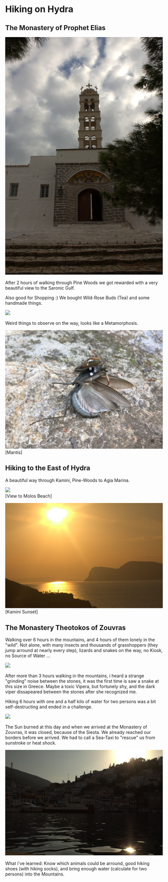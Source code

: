 # Hiking on Hydra


## The Monastery of Prophet Elias

![](/images/profitis-elias-IMG_5973.CR2.m.jpg)   

After 2 hours of walking through Pine Woods we got rewarded with a very beautiful view to the Saronic Gulf.

Also good for Shopping :) 
We bought Wild-Rose Buds (Tea) and some handmade things.

![](/images/profitis-elias-2-IMG_5972.CR2.m.jpg)     

Weird things to observe on the way, looks like a Metamorphosis.

![](/images/mantis-IMG_3772.JPG)     
[Mantis]


## Hiking to the East of Hydra


A beautiful way through Kamini, Pine-Woods to Agia Marina. 

![](/images/molos-beach-view-IMG_6024.CR2.m.jpg)     
[View to Molos Beach]

![](/images/kamini-sunset-IMG_6057.CR2.m.jpg)     
[Kamini Sunset]



## The Monastery Theotokos of Zouvras

Walking over 6 hours in the mountains, and 4 hours of them lonely in the "wild".
Not alone, with many insects and thousands of grasshoppers (they jump arround at nearly every step), lizards and snakes on the way, no Kiosk, no Source of Water ...

![](/images/on-the-way-to-zouvras-2-IMG_6170.CR2.m.jpg)

After more than 3 hours walking in the mountains, 
i heard a strange "grinding" noise between the stones, it was the first time is saw a snake at this size in Greece.
Maybe a toxic Vipera, but fortunely shy, and the dark viper dissapeared between the stones after she recognized me.

Hiking 6 hours with one and a half kilo of water for two persons was a bit self-destructing and ended in a challenge.

![](/images/on-the-way-to-zouvras-IMG_6164.CR2.m.jpg)

The Sun burned at this day and when we arrived at the Monastery of Zouvras, it was closed, because of the Siesta.
We already reached our borders before we arrived.
We had to call a Sea-Taxi to "rescue" us from sunstroke or heat shock. 

![](/images/hydra-port-IMG_6186.CR2.m.jpg)


What i've learned: 
Know which animals could be arround, good hiking shoes (with hiking socks), and bring enough water (calculate for two persons) into the Mountains.




